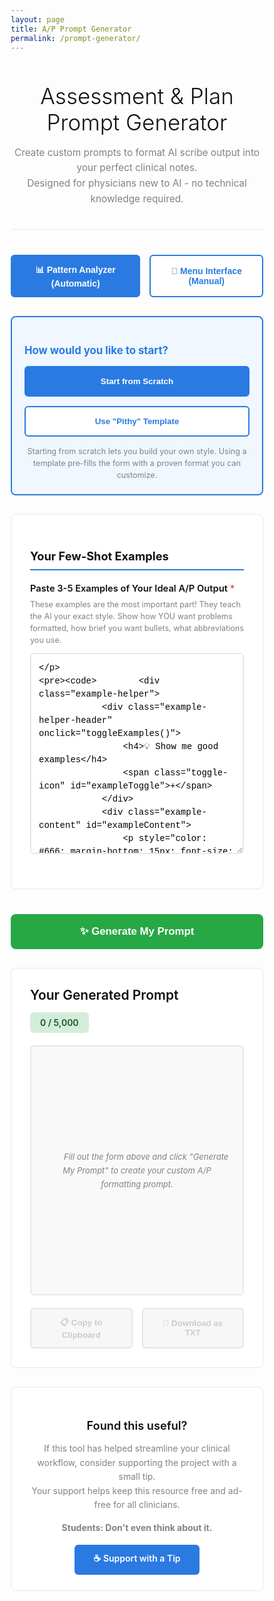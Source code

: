 ```yaml
---
layout: page
title: A/P Prompt Generator
permalink: /prompt-generator/
---
```


<style>
    * {
        margin: 0;
        padding: 0;
        box-sizing: border-box;
    }

    .header {
        text-align: center;
        margin-bottom: 40px;
        padding-bottom: 20px;
        border-bottom: 1px solid #e8e8e8;
    }

    .header h1 {
        font-size: 2.5em;
        font-weight: 300;
        color: #111;
        margin-bottom: 10px;
    }

    .header p {
        color: #828282;
        font-size: 1.1em;
        line-height: 1.6;
    }

    /* Mode selector */
    .mode-selector {
        display: flex;
        gap: 15px;
        margin-bottom: 30px;
        justify-content: center;
    }

    .mode-btn {
        padding: 12px 24px;
        border: 2px solid #2a7ae2;
        background: white;
        color: #2a7ae2;
        border-radius: 6px;
        font-weight: 600;
        cursor: pointer;
        transition: all 0.2s;
        font-size: 1em;
    }

    .mode-btn.active {
        background: #2a7ae2;
        color: white;
    }

    .mode-btn:hover {
        background: #2a7ae2;
        color: white;
    }

    /* Menu interface */
    .menu-interface {
        display: none;
    }

    .menu-interface.active {
        display: block;
    }

    .menu-section {
        background: white;
        border: 1px solid #e8e8e8;
        border-radius: 8px;
        padding: 30px;
        margin-bottom: 20px;
    }

    .menu-section h3 {
        color: #111;
        margin-bottom: 20px;
        font-size: 1.3em;
        padding-bottom: 10px;
        border-bottom: 2px solid #2a7ae2;
    }

    .menu-options {
        display: grid;
        grid-template-columns: repeat(auto-fit, minmax(140px, 1fr));
        gap: 12px;
        margin-bottom: 20px;
    }

    .menu-option {
        padding: 15px;
        border: 2px solid #e8e8e8;
        background: white;
        border-radius: 6px;
        cursor: pointer;
        transition: all 0.2s;
        text-align: center;
        font-weight: 500;
        font-size: 0.95em;
    }

    .menu-option:hover {
        border-color: #2a7ae2;
        background: #f0f7ff;
    }

    .menu-option.selected {
        border-color: #2a7ae2;
        background: #2a7ae2;
        color: white;
    }

    .example-showcase {
        background: #f9f9f9;
        border: 2px solid #e8e8e8;
        border-radius: 8px;
        padding: 20px;
        margin-top: 20px;
    }

    .example-showcase h4 {
        color: #2a7ae2;
        margin-bottom: 15px;
        font-size: 1.1em;
    }

    .example-showcase-content {
        background: white;
        border: 1px solid #e8e8e8;
        border-radius: 6px;
        padding: 15px;
        font-family: 'Monaco', 'Courier New', monospace;
        font-size: 0.85em;
        white-space: pre-wrap;
        line-height: 1.6;
        color: #333;
    }

    .menu-generate-btn {
        width: 100%;
        padding: 16px;
        background: #2a7ae2;
        color: white;
        border: none;
        border-radius: 6px;
        font-size: 1.1em;
        font-weight: 600;
        cursor: pointer;
        transition: all 0.2s;
        margin-top: 30px;
    }

    .menu-generate-btn:hover {
        background: #1a5bb8;
    }

    .menu-generate-btn:disabled {
        background: #ccc;
        cursor: not-allowed;
    }

    .analyzer-interface {
        display: block;
    }

    .analyzer-interface.hidden {
        display: none;
    }

    /* Template selector */
    .template-section {
        background: #f0f7ff;
        border: 2px solid #2a7ae2;
        border-radius: 8px;
        padding: 20px;
        margin-bottom: 30px;
    }

    .template-section h3 {
        color: #2a7ae2;
        margin-bottom: 15px;
        font-size: 1.2em;
    }

    .template-buttons {
        display: flex;
        gap: 15px;
        flex-wrap: wrap;
    }

    .template-btn {
        flex: 1;
        min-width: 200px;
        padding: 15px 20px;
        border: 2px solid #2a7ae2;
        background: white;
        color: #2a7ae2;
        border-radius: 6px;
        font-weight: 600;
        cursor: pointer;
        transition: all 0.2s;
        text-align: center;
    }

    .template-btn:hover {
        background: #2a7ae2;
        color: white;
    }

    .template-btn.active {
        background: #2a7ae2;
        color: white;
    }

    /* Form sections */
    .form-section {
        background: white;
        border: 1px solid #e8e8e8;
        border-radius: 8px;
        padding: 30px;
        margin-bottom: 20px;
    }

    .form-section h3 {
        color: #111;
        margin-bottom: 20px;
        font-size: 1.3em;
        padding-bottom: 10px;
        border-bottom: 2px solid #2a7ae2;
    }

    .field {
        margin-bottom: 25px;
    }

    .field label {
        display: block;
        font-weight: 600;
        margin-bottom: 8px;
        color: #111;
        font-size: 1.05em;
    }

    .required {
        color: #e74c3c;
    }

    .help-text {
        font-size: 0.9em;
        color: #828282;
        margin-top: 5px;
        line-height: 1.5;
    }

    input[type="text"],
    textarea,
    select {
        width: 100%;
        padding: 12px;
        border: 2px solid #e8e8e8;
        border-radius: 6px;
        font-family: inherit;
        font-size: 14px;
        transition: border-color 0.2s;
    }

    input[type="text"]:focus,
    textarea:focus,
    select:focus {
        outline: none;
        border-color: #2a7ae2;
    }

    textarea {
        font-family: 'Monaco', 'Courier New', monospace;
        line-height: 1.5;
        resize: vertical;
        min-height: 100px;
    }

    /* Example helper */
    .example-helper {
        background: #f9f9f9;
        border: 2px solid #e8e8e8;
        border-radius: 6px;
        padding: 15px;
        margin-top: 10px;
    }

    .example-helper-header {
        display: flex;
        justify-content: space-between;
        align-items: center;
        cursor: pointer;
        user-select: none;
    }

    .example-helper-header h4 {
        color: #2a7ae2;
        font-size: 1em;
    }

    .toggle-icon {
        color: #2a7ae2;
        font-size: 1.2em;
        font-weight: bold;
    }

    .example-content {
        display: none;
        margin-top: 15px;
        padding-top: 15px;
        border-top: 1px solid #e8e8e8;
    }

    .example-content.show {
        display: block;
    }

    .example-item {
        background: white;
        border: 1px solid #e8e8e8;
        border-radius: 4px;
        padding: 12px;
        margin-bottom: 10px;
        font-family: 'Monaco', 'Courier New', monospace;
        font-size: 0.9em;
        white-space: pre-wrap;
        line-height: 1.6;
    }

    /* Pattern detection feedback */
    .pattern-feedback {
        background: #d4edda;
        border: 2px solid #28a745;
        border-radius: 8px;
        padding: 20px;
        margin-top: 15px;
        display: none;
    }

    .pattern-feedback.show {
        display: block;
    }

    .pattern-feedback.warning {
        background: #fff3cd;
        border-color: #ffc107;
    }

    .pattern-feedback h4 {
        color: #155724;
        margin-bottom: 15px;
        display: flex;
        align-items: center;
        gap: 8px;
        font-size: 1.1em;
    }

    .pattern-feedback.warning h4 {
        color: #856404;
    }

    .pattern-grid {
        display: grid;
        grid-template-columns: repeat(auto-fit, minmax(250px, 1fr));
        gap: 15px;
        margin-bottom: 15px;
    }

    .pattern-item {
        background: white;
        border: 1px solid #c3e6cb;
        border-radius: 6px;
        padding: 12px;
    }

    .pattern-feedback.warning .pattern-item {
        border-color: #ffeaa7;
    }

    .pattern-item strong {
        display: block;
        color: #155724;
        margin-bottom: 5px;
        font-size: 0.9em;
    }

    .pattern-feedback.warning .pattern-item strong {
        color: #856404;
    }

    .pattern-value {
        color: #155724;
        font-size: 1.05em;
        font-weight: 600;
    }

    .pattern-feedback.warning .pattern-value {
        color: #856404;
    }

    .consistency-issues {
        background: white;
        border: 1px solid #ffeaa7;
        border-radius: 6px;
        padding: 15px;
        margin-top: 15px;
    }

    .consistency-issues h5 {
        color: #856404;
        margin-bottom: 10px;
        font-size: 1em;
    }

    .consistency-issues ul {
        margin-left: 20px;
        color: #856404;
    }

    .consistency-issues li {
        margin-bottom: 8px;
        line-height: 1.5;
    }

    .pattern-note {
        margin-top: 15px;
        padding: 12px;
        background: white;
        border-left: 4px solid #28a745;
        font-size: 0.95em;
        color: #155724;
        line-height: 1.6;
    }

    .pattern-feedback.warning .pattern-note {
        border-left-color: #ffc107;
        color: #856404;
    }

    /* Boilerplate section */
    .boilerplate-entry {
        background: #f9f9f9;
        border: 2px solid #e8e8e8;
        border-radius: 6px;
        padding: 20px;
        margin-bottom: 15px;
    }

    .boilerplate-header {
        display: flex;
        justify-content: space-between;
        align-items: center;
        margin-bottom: 15px;
    }

    .boilerplate-header h4 {
        font-size: 1em;
        color: #111;
        font-weight: 600;
    }

    .remove-btn {
        background: #e74c3c;
        color: white;
        border: none;
        border-radius: 4px;
        padding: 6px 12px;
        font-size: 0.85em;
        cursor: pointer;
        transition: background 0.2s;
    }

    .remove-btn:hover {
        background: #c0392b;
    }

    .add-boilerplate-btn {
        width: 100%;
        padding: 15px;
        background: white;
        color: #2a7ae2;
        border: 2px dashed #2a7ae2;
        border-radius: 6px;
        font-weight: 600;
        font-size: 1em;
        cursor: pointer;
        transition: all 0.2s;
    }

    .add-boilerplate-btn:hover {
        background: #f0f7ff;
        border-style: solid;
    }

    /* Custom rules */
    .custom-rules-toggle {
        background: #f9f9f9;
        border: 2px solid #e8e8e8;
        border-radius: 6px;
        padding: 15px;
        margin-top: 20px;
        cursor: pointer;
        text-align: center;
        font-weight: 600;
        color: #2a7ae2;
        transition: all 0.2s;
    }

    .custom-rules-toggle:hover {
        background: #f0f0f0;
    }

    .custom-rules-content {
        display: none;
        margin-top: 15px;
    }

    .custom-rules-content.show {
        display: block;
    }

    /* Generate button */
    .generate-btn {
        width: 100%;
        padding: 18px;
        background: #28a745;
        color: white;
        border: none;
        border-radius: 8px;
        font-size: 1.2em;
        font-weight: 600;
        cursor: pointer;
        transition: background 0.2s;
        margin-top: 20px;
    }

    .generate-btn:hover {
        background: #218838;
    }

    .generate-btn:disabled {
        background: #ccc;
        cursor: not-allowed;
    }

    /* Output section */
    .output-section {
        background: white;
        border: 1px solid #e8e8e8;
        border-radius: 8px;
        padding: 30px;
        margin-top: 30px;
    }

    .output-header {
        display: flex;
        justify-content: space-between;
        align-items: center;
        margin-bottom: 20px;
        flex-wrap: wrap;
        gap: 15px;
    }

    .output-title {
        font-size: 1.5em;
        font-weight: 600;
        color: #111;
    }

    .char-count {
        font-size: 1em;
        padding: 8px 16px;
        border-radius: 6px;
        font-weight: 600;
    }

    .char-count.good {
        background: #d4edda;
        color: #155724;
    }

    .char-count.warning {
        background: #fff3cd;
        color: #856404;
    }

    .char-count.danger {
        background: #f8d7da;
        color: #721c24;
    }

    .output-content {
        background: #f9f9f9;
        border: 2px solid #e8e8e8;
        border-radius: 6px;
        padding: 20px;
        min-height: 400px;
        font-family: 'Monaco', 'Courier New', monospace;
        font-size: 13px;
        line-height: 1.7;
        white-space: pre-wrap;
        word-wrap: break-word;
        max-height: 600px;
        overflow-y: auto;
    }

    .output-content.empty {
        display: flex;
        align-items: center;
        justify-content: center;
        color: #828282;
        font-family: inherit;
        font-style: italic;
        text-align: center;
    }

    .action-buttons {
        display: flex;
        gap: 15px;
        margin-top: 20px;
        flex-wrap: wrap;
    }

    .copy-btn,
    .download-btn {
        flex: 1;
        min-width: 150px;
        padding: 12px 20px;
        border: 2px solid #2a7ae2;
        background: white;
        color: #2a7ae2;
        border-radius: 6px;
        font-weight: 600;
        cursor: pointer;
        transition: all 0.2s;
    }

    .copy-btn:hover,
    .download-btn:hover {
        background: #2a7ae2;
        color: white;
    }

    .copy-btn.copied {
        background: #28a745;
        border-color: #28a745;
        color: white;
    }

    .copy-btn:disabled,
    .download-btn:disabled {
        opacity: 0.5;
        cursor: not-allowed;
        background: #f0f0f0;
        border-color: #ccc;
        color: #999;
    }

    /* Support section */
    .support-section {
        background: white;
        border: 1px solid #e8e8e8;
        border-radius: 8px;
        padding: 25px;
        margin-top: 30px;
        text-align: center;
    }

    .support-section h3 {
        font-size: 1.3em;
        font-weight: 600;
        color: #111;
        margin-bottom: 15px;
    }

    .support-section p {
        color: #828282;
        margin-bottom: 15px;
        line-height: 1.6;
    }

    .tip-jar-btn {
        display: inline-block;
        padding: 12px 30px;
        background: #2a7ae2;
        color: white;
        text-decoration: none;
        border-radius: 6px;
        font-weight: 600;
        transition: background 0.2s;
    }

    .tip-jar-btn:hover {
        background: #1e59a8;
    }

    /* Mobile responsiveness */
    @media (max-width: 768px) {
        .header h1 {
            font-size: 1.8em;
        }

        .template-buttons {
            flex-direction: column;
        }

        .template-btn {
            min-width: 100%;
        }

        .form-section,
        .output-section {
            padding: 20px;
        }

        .output-header {
            flex-direction: column;
            align-items: flex-start;
        }

        .action-buttons {
            flex-direction: column;
        }

        .copy-btn,
        .download-btn {
            width: 100%;
        }

        .pattern-grid {
            grid-template-columns: 1fr;
        }
    }
</style>

<div class="header">
    <h1>Assessment & Plan Prompt Generator</h1>
    <p>Create custom prompts to format AI scribe output into your perfect clinical notes.<br>
    Designed for physicians new to AI - no technical knowledge required.</p>
</div>

<!-- Mode Selector -->
<div class="mode-selector">
    <button class="mode-btn active" onclick="switchMode('analyzer')" id="analyzerModeBtn">📊 Pattern Analyzer (Automatic)</button>
    <button class="mode-btn" onclick="switchMode('menu')" id="menuModeBtn">🎯 Menu Interface (Manual)</button>
</div>

<!-- Menu Interface (Hidden by default) -->
<div class="menu-interface" id="menuInterface">
    <!-- Assessment Format -->
    <div class="menu-section">
        <h3>Assessment Format</h3>
        <div class="menu-options" id="assessmentOptions">
            <div class="menu-option" onclick="selectMenuOption('assessment', 'numbered', this)">1. Numbered</div>
            <div class="menu-option" onclick="selectMenuOption('assessment', 'hyphenated', this)">- Hyphenated</div>
            <div class="menu-option" onclick="selectMenuOption('assessment', 'prose', this)">Prose</div>
            <div class="menu-option" onclick="selectMenuOption('assessment', 'grouped', this)">Grouped</div>
        </div>
        <div class="example-showcase">
            <h4>Example:</h4>
            <div class="example-showcase-content" id="assessmentExample"></div>
        </div>
    </div>

    <!-- Plan Format -->
    <div class="menu-section">
        <h3>Plan Format</h3>
        <div class="menu-options" id="planOptions">
            <div class="menu-option" onclick="selectMenuOption('plan', 'numbered', this)">1. Numbered</div>
            <div class="menu-option" onclick="selectMenuOption('plan', 'hyphenated', this)">- Hyphenated</div>
            <div class="menu-option" onclick="selectMenuOption('plan', 'prose', this)">Prose</div>
            <div class="menu-option" onclick="selectMenuOption('plan', 'grouped', this)">Grouped</div>
        </div>
        <div class="example-showcase">
            <h4>Example:</h4>
            <div class="example-showcase-content" id="planExample"></div>
        </div>
    </div>

    <!-- Brevity Level -->
    <div class="menu-section">
        <h3>Brevity Level</h3>
        <div class="menu-options" id="brevityOptions">
            <div class="menu-option" onclick="selectMenuOption('brevity', 'brief', this)">Brief</div>
            <div class="menu-option" onclick="selectMenuOption('brevity', 'moderate', this)">Moderate</div>
            <div class="menu-option" onclick="selectMenuOption('brevity', 'verbose', this)">Verbose</div>
        </div>
        <div class="example-showcase">
            <h4>Example:</h4>
            <div class="example-showcase-content" id="brevityExample"></div>
        </div>
    </div>

    <!-- Voice/Tone -->
    <div class="menu-section">
        <h3>Voice & Tone</h3>
        <div class="menu-options" id="voiceOptions">
            <div class="menu-option" onclick="selectMenuOption('voice', 'first_person', this)">First Person</div>
            <div class="menu-option" onclick="selectMenuOption('voice', 'passive', this)">Passive</div>
            <div class="menu-option" onclick="selectMenuOption('voice', 'generic', this)">Generic</div>
        </div>
        <div class="example-showcase">
            <h4>Example:</h4>
            <div class="example-showcase-content" id="voiceExample"></div>
        </div>
    </div>

    <!-- Abbreviation Level -->
    <div class="menu-section">
        <h3>Abbreviation Density</h3>
        <div class="menu-options" id="abbreviationOptions">
            <div class="menu-option" onclick="selectMenuOption('abbreviation', 'minimal', this)">Minimal</div>
            <div class="menu-option" onclick="selectMenuOption('abbreviation', 'standard', this)">Standard</div>
            <div class="menu-option" onclick="selectMenuOption('abbreviation', 'high', this)">High Density</div>
        </div>
        <div class="example-showcase">
            <h4>Example:</h4>
            <div class="example-showcase-content" id="abbreviationExample"></div>
        </div>
    </div>

    <!-- Optional Examples for Menu Mode -->
    <div class="menu-section">
        <h3>Optional: Provide Few-Shot Examples (Advanced)</h3>
        <p style="color: #828282; margin-bottom: 15px; font-size: 0.95em;">Add examples to refine the generated prompt further, or leave blank to generate based on your selections above.</p>
        <textarea id="menuExamples" placeholder="Paste your few-shot examples here (optional)..." style="width: 100%; min-height: 100px; padding: 12px; border: 2px solid #e8e8e8; border-radius: 6px; font-family: 'Monaco', 'Courier New', monospace; font-size: 14px;"></textarea>
    </div>

    <button class="menu-generate-btn" onclick="generateFromMenu()">Generate Prompt</button>
</div>

<!-- Analyzer Interface (Original) -->
<div class="analyzer-interface" id="analyzerInterface">

<div class="template-section">
    <h3>How would you like to start?</h3>
    <div class="template-buttons">
        <button class="template-btn active" onclick="selectTemplate('scratch')">
            Start from Scratch
        </button>
        <button class="template-btn" onclick="selectTemplate('pithy')">
            Use "Pithy" Template
        </button>
    </div>
    <div class="help-text" style="margin-top: 15px; text-align: center;">
        Starting from scratch lets you build your own style. Using a template pre-fills the form with a proven format you can customize.
    </div>
</div>

<form id="promptForm">
    <div class="form-section">
        <h3>Your Few-Shot Examples</h3>
        <div class="field">
            <label>Paste 3-5 Examples of Your Ideal A/P Output <span class="required">*</span></label>
            <div class="help-text" style="margin-bottom: 10px;">
                These examples are the most important part! They teach the AI your exact style.
                Show how YOU want problems formatted, how brief you want bullets, what abbreviations you use.
            </div>
            <textarea id="examples" rows="14" placeholder="Paste your examples here. Separate each example clearly.

Example:
**Viral URI**
        - Supportive care, fluids
        - Tylenol PRN for fever
        - RTC if not improving in 3-5 days

**Acute Otitis Media**
        - Amoxicillin 400mg/5mL, 8mL PO BID x10d
        - F/U 2wk or PRN
        - Return precautions given" required></textarea>
            
            <div class="example-helper">
                <div class="example-helper-header" onclick="toggleExamples()">
                    <h4>💡 Show me good examples</h4>
                    <span class="toggle-icon" id="exampleToggle">+</span>
                </div>
                <div class="example-content" id="exampleContent">
                    <p style="color: #666; margin-bottom: 15px; font-size: 0.95em;">
                        Here are examples from a proven pediatric prompt. Copy the structure and adapt to your specialty:
                    </p>
                    <div class="example-item">**Asthma**
        - Flovent 44mcg 2 puff BID started
        - Continue albuterol PRN
        - Use spacer
        - RTC 3mo/PRN</div>
                    <div class="example-item">**Well Child Check**
        - Growing and developing well
        - Reviewed anticipatory guidance
        - RTC 1yr/PRN</div>
                    <div class="example-item">**Vomiting, mild dehydration**
        - NDNT on exam with MMM
        - Zofran PRN, pedialyte, Tylenol, Motrin
        - RTC PRN</div>
                    <p style="color: #666; margin-top: 15px; font-size: 0.9em; font-style: italic;">
                        Notice: Bold problem names, short bullets (under 10 words), clinical abbreviations, and clear follow-up plans.
                    </p>
                </div>
            </div>

            <div class="pattern-feedback" id="patternFeedback">
                <h4>✓ Pattern Detection Results</h4>
                <div class="pattern-grid" id="patternGrid"></div>
                <div id="consistencyIssues"></div>
                <div class="pattern-note" id="patternNote"></div>
            </div>

            <button type="button" class="add-boilerplate-btn" onclick="analyzeExamples()" style="margin-top: 15px; background: #2a7ae2; color: white; border: 2px solid #2a7ae2;">
                📊 Analyze Examples
            </button>
        </div>
    </div>

    <div class="form-section">
        <h3>Boilerplate Phrases (Optional)</h3>
        <p class="help-text" style="margin-bottom: 20px;">
            Add conditional text that appears after your bullets when certain visit types occur.
            For example: "If well child check → insert standard anticipatory guidance text"
        </p>
        
        <div id="boilerplateContainer"></div>
        
        <button type="button" class="add-boilerplate-btn" onclick="addBoilerplate()">
            + Add Boilerplate Phrase
        </button>
    </div>

    <div class="form-section">
        <h3>Formatting Rules</h3>
        <p class="help-text" style="margin-bottom: 15px;">
            The generator will automatically create rules based on your examples. Most users don't need to add anything here.
        </p>
        
        <div class="custom-rules-toggle" onclick="toggleCustomRules()">
            ⚙️ Add Custom Rules (Advanced)
        </div>
        
        <div class="custom-rules-content" id="customRulesContent">
            <textarea id="customRules" rows="6" placeholder="Add any specialty-specific requirements...

Example:
- Always include growth chart interpretation for peds
- Reference specific guidelines when applicable
- Include specific return precautions for each diagnosis"></textarea>
        </div>
    </div>

    <button type="submit" class="generate-btn">✨ Generate My Prompt</button>
</form>

</div> <!-- End analyzer-interface -->

<div class="output-section">
    <div class="output-header">
        <div class="output-title">Your Generated Prompt</div>
        <div id="charCount" class="char-count good">0 / 5,000</div>
    </div>
    <div id="output" class="output-content empty">
        Fill out the form above and click "Generate My Prompt" to create your custom A/P formatting prompt.
    </div>
    <div class="action-buttons">
        <button id="copyBtn" class="copy-btn" disabled>📋 Copy to Clipboard</button>
        <button id="downloadBtn" class="download-btn" disabled>💾 Download as TXT</button>
    </div>
</div>

<div class="support-section">
    <h3>Found this useful?</h3>
    <p>If this tool has helped streamline your clinical workflow, consider supporting the project with a small tip.<br>
    Your support helps keep this resource free and ad-free for all clinicians.</p>
    <p><strong>Students: Don't even think about it.</strong></p>
    <a href="https://donate.stripe.com/14A9ANf3K8VjeAW7pT8bS00" target="_blank" class="tip-jar-btn">☕ Support with a Tip</a>
</div>

<script>
// =============================================================================
// STATE MANAGEMENT
// =============================================================================
let boilerplateCount = 0;
let currentTemplate = 'scratch';
let detectedPatterns = null;

// Menu mode state
let currentMode = 'analyzer';
let menuSelections = {
    assessment: null,
    plan: null,
    brevity: null,
    voice: null,
    abbreviation: null
};

// Template data
const TEMPLATES = {
    pithy: {
        examples: `**Asthma**
        - Flovent 44mcg 2 puff BID started
        - Continue albuterol PRN
        - Use spacer
        - RTC 3mo/PRN

**Well Child Check**
        - Growing and developing well
        - Reviewed anticipatory guidance
        - RTC 1yr/PRN

**Vomiting, mild dehydration**
        - NDNT on exam with MMM
        - Zofran PRN, pedialyte, Tylenol, Motrin
        - RTC PRN

**ADHD**
        - Concerta 27mg not effective
        - Transition to Vyvanse 20mg PO daily
        - RTC 1mo

**Viral URI**
        - Supportive care, fluids
        - Declined COVID test
        - RTC PRN`,
        boilerplates: [
            {
                hook: 'well child check or health maintenance',
                text: 'All forms, labs, immunizations, and patient concerns reviewed and addressed appropriately. Screening questions, past medical history, past social history, medications, and growth chart reviewed. Age-appropriate anticipatory guidance reviewed and printed in AVS. Parent questions addressed.'
            },
            {
                hook: 'any illness',
                text: 'Recommended supportive care with OTC medications as needed. Return precautions given including increasing pain, worsening fever, dehydration, new symptoms, prolonged symptoms, worsening symptoms, and other concerns. Caregiver expressed understanding and agreement with treatment plan.'
            },
            {
                hook: 'any injury',
                text: 'Recommended supportive care with Tylenol, Motrin, rest, ice, compression, elevation, and gradual return to activity as appropriate. Return precautions given including increasing pain, swelling, or failure to improve.'
            }
        ]
    }
};

// =============================================================================
// MENU MODE FUNCTIONS
// =============================================================================

// Worked example case used consistently throughout menu examples
const EXAMPLE_CASE = {
    assessment_numbered: "1. Viral upper respiratory infection\n2. Fever, unspecified",
    assessment_hyphenated: "- Viral upper respiratory infection\n- Fever, unspecified",
    assessment_prose: "Viral upper respiratory infection presenting with fever.",
    assessment_grouped: "Respiratory: Viral upper respiratory infection\nGeneral: Fever, unspecified",
    
    plan_numbered_brief: "1. Supportive care\n2. Tylenol PRN\n3. RTC if worsens",
    plan_numbered_moderate: "1. Recommended supportive care with fluids and rest\n2. Acetaminophen or ibuprofen as needed for fever and comfort\n3. Return to clinic if symptoms worsen or do not improve in 3-5 days",
    plan_numbered_verbose: "1. Initiate comprehensive supportive care including adequate hydration, nutritional intake, and appropriate rest to facilitate recovery\n2. Administer acetaminophen (Tylenol) or ibuprofen (Motrin) as needed for fever management and discomfort relief, following age-appropriate dosing guidelines\n3. Schedule return visit to clinic if symptoms worsen, do not improve within 3-5 days, or if new concerning symptoms develop",
    
    plan_hyphenated_brief: "- Supportive care\n- Tylenol PRN\n- RTC if worsens",
    plan_hyphenated_moderate: "- Recommended supportive care with fluids and rest\n- Acetaminophen or ibuprofen as needed for fever and comfort\n- Return to clinic if symptoms worsen or do not improve in 3-5 days",
    plan_hyphenated_verbose: "- Initiate comprehensive supportive care including adequate hydration, nutritional intake, and appropriate rest to facilitate recovery\n- Administer acetaminophen (Tylenol) or ibuprofen (Motrin) as needed for fever management and discomfort relief\n- Schedule return visit to clinic if symptoms worsen, do not improve within 3-5 days, or if new concerning symptoms develop",
    
    plan_prose_brief: "Supportive care recommended. Tylenol PRN for fever. Return if symptoms worsen.",
    plan_prose_moderate: "Supportive care with fluids and rest recommended. Acetaminophen or ibuprofen as needed for fever and comfort. Return to clinic if symptoms worsen or do not improve in 3-5 days.",
    plan_prose_verbose: "Comprehensive supportive care including adequate hydration, nutritional intake, and appropriate rest is recommended to facilitate recovery. Acetaminophen (Tylenol) or ibuprofen (Motrin) should be administered as needed for fever management and discomfort relief. Patient should return to clinic if symptoms worsen, do not improve within 3-5 days, or if new concerning symptoms develop.",
    
    plan_grouped_brief: "Treatment:\n- Supportive care\n- Tylenol PRN\n\nFollow-up:\n- RTC if worsens",
    plan_grouped_moderate: "Treatment:\n- Recommended supportive care with fluids and rest\n- Acetaminophen or ibuprofen as needed for fever and comfort\n\nFollow-up:\n- Return to clinic if symptoms worsen or do not improve in 3-5 days",
    plan_grouped_verbose: "Comprehensive Care:\n- Initiate comprehensive supportive care including adequate hydration, nutritional intake, and appropriate rest to facilitate recovery\n- Administer acetaminophen (Tylenol) or ibuprofen (Motrin) as needed for fever management and discomfort relief\n\nFollow-up:\n- Schedule return visit to clinic if symptoms worsen, do not improve within 3-5 days, or if new concerning symptoms develop",
};

const VOICE_EXAMPLES = {
    first_person: "I discussed with the parent the viral etiology of this infection. I recommended supportive care and advised returning if not improving.",
    passive: "The patient was counseled on the viral etiology of this infection. Supportive care was recommended and return precautions were discussed.",
    generic: "Discussed viral etiology. Recommended supportive care. Return precautions given if not improving in 3-5 days."
};

const ABBREVIATION_EXAMPLES = {
    minimal: "Patient was evaluated for upper respiratory infection and fever. Examination findings include pharyngeal erythema and rhinorrhea.",
    standard: "Pt evaluated for URI and fever. Exam findings include pharyngeal erythema and rhinorrhea. Recommended supportive care and Tylenol as needed.",
    high: "Pt evaluated for URI/fever. Exam: pharyngeal erythema, rhinorrhea. REC'd supportive care + Tylenol PRN. F/U PRN or if worsens in 3-5d. RTC with concerns."
};

// Map menu selections to pattern object
function menuSelectionsToPatterns(selections, optionalExamples = '') {
    // Map menu selection to internal format names
    const mapAssessmentFormat = (format) => {
        if (format === 'prose') return 'narrative';
        if (format === 'grouped') return 'categorized';
        return format; // 'numbered', 'hyphenated' stay the same
    };
    
    const mapPlanFormat = (format) => {
        if (format === 'prose') return 'narrative';
        if (format === 'grouped') return 'categorized';
        return format; // 'numbered', 'hyphenated' stay the same
    };
    
    const bulletStyleMap = (format) => {
        if (format === 'numbered') return 'number';
        if (format === 'hyphenated') return 'hyphen';
        return 'hyphen'; // default
    };
    
    const assessmentFormat = selections.assessment || 'hyphenated';
    const planFormat = selections.plan || 'hyphenated';
    
    const patterns = {
        assessment: {
            primary: mapAssessmentFormat(assessmentFormat),
            confidence: 1.0
        },
        plan: {
            primary: mapPlanFormat(planFormat),
            confidence: 1.0
        },
        brevity: {
            level: selections.brevity === 'brief' ? 'terse' : selections.brevity === 'verbose' ? 'verbose' : 'moderate',
            average: selections.brevity === 'brief' ? 15 : selections.brevity === 'verbose' ? 50 : 30
        },
        voice: {
            voice: mapVoiceSelection(selections.voice || 'generic'),
            confidence: 1.0
        },
        abbreviations: {
            level: selections.abbreviation || 'standard',
            count: selections.abbreviation === 'minimal' ? 3 : selections.abbreviation === 'high' ? 12 : 7,
            density: selections.abbreviation === 'minimal' ? 'low' : selections.abbreviation === 'high' ? 'high' : 'medium'
        },
        justification: {
            level: 'unknown'
        },
        contingency: {
            present: false,
            level: 'unknown'
        },
        structure: {
            problemFormat: 'bold',
            bulletStyle: {
                style: bulletStyleMap(planFormat),
                indent: 8
            },
            spacing: {
                spacingBeforeBullets: 8,
                spacingBetweenItems: 0
            }
        },
        consistency: {
            isConsistent: true,
            issues: []
        }
    };
    
    return patterns;
}

// Map voice selection to pattern format
function mapVoiceSelection(voiceInput) {
    if (voiceInput === 'first_person') return 'first_person';
    if (voiceInput === 'passive') return 'passive_voice';
    return 'generic';
}

// Update example displays when user makes selections
function updateExamples() {
    const assessment = menuSelections.assessment || 'hyphenated';
    const plan = menuSelections.plan || 'hyphenated';
    const brevity = menuSelections.brevity || 'moderate';
    const voice = menuSelections.voice || 'generic';
    const abbreviation = menuSelections.abbreviation || 'standard';
    
    // Update assessment example
    let assessmentExample = EXAMPLE_CASE[`assessment_${assessment}`];
    if (voice === 'first_person') {
        assessmentExample = `I evaluated the patient for:\n${assessmentExample}`;
    } else if (voice === 'passive') {
        assessmentExample = `The patient was evaluated for:\n${assessmentExample}`;
    }
    document.getElementById('assessmentExample').textContent = assessmentExample;
    
    // Update plan example
    const planKey = `plan_${plan}_${brevity}`;
    const planExample = EXAMPLE_CASE[planKey];
    document.getElementById('planExample').textContent = planExample;
    
    // Update brevity example (show the range)
    const briefText = 'Supportive care. Tylenol PRN. RTC in 3-5d.';
    const moderateText = 'Recommend supportive care with fluids and rest. Acetaminophen or ibuprofen as needed for fever. Return if worsens in 3-5 days.';
    const verboseText = 'Initiate comprehensive supportive care including adequate hydration, rest, and nutrition. Acetaminophen or ibuprofen for fever management. Return if symptoms worsen, fail to improve in 3-5 days, or new symptoms develop.';
    const brevityExample = brevity === 'brief' ? briefText : brevity === 'verbose' ? verboseText : moderateText;
    document.getElementById('brevityExample').textContent = brevityExample;
    
    // Update voice example
    document.getElementById('voiceExample').textContent = VOICE_EXAMPLES[voice];
    
    // Update abbreviation example
    document.getElementById('abbreviationExample').textContent = ABBREVIATION_EXAMPLES[abbreviation];
}

// Mode switching
function switchMode(mode) {
    currentMode = mode;
    const analyzer = document.getElementById('analyzerInterface');
    const menu = document.getElementById('menuInterface');
    const analyzerBtn = document.getElementById('analyzerModeBtn');
    const menuBtn = document.getElementById('menuModeBtn');
    
    if (mode === 'analyzer') {
        analyzer.classList.remove('hidden');
        menu.classList.remove('active');
        analyzerBtn.classList.add('active');
        menuBtn.classList.remove('active');
    } else {
        analyzer.classList.add('hidden');
        menu.classList.add('active');
        analyzerBtn.classList.remove('active');
        menuBtn.classList.add('active');
        updateExamples(); // Show initial examples
    }
}

// Select menu option
function selectMenuOption(category, value, element) {
    menuSelections[category] = value;
    
    // Update UI
    const siblings = element.parentElement.querySelectorAll('.menu-option');
    siblings.forEach(el => el.classList.remove('selected'));
    element.classList.add('selected');
    
    // Update examples
    updateExamples();
}

// Generate prompt from menu selections
function generateFromMenu() {
    const patterns = menuSelectionsToPatterns(menuSelections);
    const examples = document.getElementById('menuExamples').value;
    
    const data = {
        examples: examples,
        boilerplates: [], // Menu mode doesn't use boilerplates for now
        customRules: '',
        patterns: patterns
    };
    
    try {
        const prompt = PromptGenerator.generate(data);
        
        const output = document.getElementById('output');
        output.textContent = prompt;
        output.classList.remove('empty');
        
        updateCharCount(prompt.length);
        
        document.getElementById('copyBtn').disabled = false;
        document.getElementById('downloadBtn').disabled = false;
        
        // Scroll to output
        output.scrollIntoView({ behavior: 'smooth', block: 'start' });
    } catch (e) {
        console.error("Prompt generation failed:", e);
        alert('An error occurred during prompt generation. Please check the console (F12) for details.');
    }
}

// =============================================================================
// ENHANCED PATTERN ANALYZER V3 (FIXED)
// =============================================================================
const PatternAnalyzer = {
    // List of subcategories to filter out from problem parsing
    subcategoryPattern: /^(Diagnostics|Therapeutics|Medications|Follow-up|Tests|Assessment|Plan|Prescriptions|Referrals|Consults|Next Steps|Patient Education|Discharge|Situational awareness):?$/i,

    analyze(text) {
        // 1. Parse text into problems
        const problems = this.parseProblems(text);
        
        if (problems.length === 0) {
            return { error: 'Could not detect any problems. Please format problem names using **Bold**, ALL CAPS, or Capitalized: format.' };
        }
        
        const emptyProblems = problems.filter(p => !p.content.trim());
        if (emptyProblems.length === problems.length) {
            return { error: 'Examples need content after problem names. Please add assessment and/or plan details.' };
        }
        
        // 2. Detect Assessment format first (as Plan detection depends on it)
        const assessmentPatterns = this.detectAssessmentFormat(problems);
        
        // 3. Detect Plan format (now "assessment-aware")
        const planPatterns = this.detectPlanFormat(problems, assessmentPatterns);
        
        // 4. Detect Problem Format from parsed problems
        const primaryProblemFormat = this.mostCommon(problems.map(p => p.format)) || 'plain';

        // 5. Detect all other pattern categories
        const patterns = {
            assessment: assessmentPatterns,
            plan: planPatterns,
            brevity: this.measureBrevity(problems),
            justification: this.detectJustification(problems),
            contingency: this.detectContingency(text),
            structure: {
                problemFormat: primaryProblemFormat,
                bulletStyle: this.detectBulletStyle(text),
                spacing: this.detectSpacing(text)
            },
            voice: this.detectVoice(text),
            abbreviations: this.measureAbbreviationDensity(text)
        };
        
        // 6. Check consistency
        const consistency = this.checkConsistency(patterns, problems);
        patterns.consistency = consistency;
        
        return patterns;
    },

    // Enhanced problem parser - supports multiple formats and filters subcategories
    parseProblems(text) {
        const problems = [];
        
        // Pattern 1: **Bold**
        let sections = text.split(/\*\*([^*]+)\*\*/);
        if (sections.length > 2) {
            for (let i = 1; i < sections.length; i += 2) {
                const problemName = sections[i].trim();
                
                // Skip if it's a subcategory header (FIX: BUG #2 - check before adding)
                if (this.subcategoryPattern.test(problemName)) {
                    continue;
                }
                
                const content = sections[i + 1] || '';
                
                // Skip if content is empty or only whitespace (FIX: BUG #2 - prevents validation failure)
                if (!content.trim()) {
                    continue;
                }
                
                problems.push({
                    name: problemName,
                    content: content,
                    lines: content.split('\n').filter(l => l.trim()),
                    format: 'bold'
                });
            }
            if (problems.length > 0) return problems;
        }
        
        // Pattern 2: ALL CAPS (at least 3 chars, mostly uppercase)
        const lines = text.split('\n');
        let currentProblem = null;
        
        for (let i = 0; i < lines.length; i++) {
            const line = lines[i];
            const trimmed = line.trim();
            
            // Check for ALL CAPS problem marker (at least 3 chars, 80% uppercase)
            if (trimmed.length >= 3) {
                const upperCount = (trimmed.match(/[A-Z]/g) || []).length;
                const letterCount = (trimmed.match(/[A-Za-z]/g) || []).length;
                const isAllCaps = letterCount > 0 && (upperCount / letterCount) >= 0.8;
                
                if (isAllCaps && /^[A-Z]/.test(trimmed)) {
                    const problemName = trimmed.replace(/:$/, '');
                    
                    // Skip if it's a subcategory header
                    if (this.subcategoryPattern.test(problemName)) {
                        continue;
                    }
                    
                    if (currentProblem) {
                        problems.push(currentProblem);
                    }
                    currentProblem = {
                        name: problemName,
                        content: '',
                        lines: [],
                        format: 'caps'
                    };
                } else if (currentProblem && trimmed) {
                    currentProblem.content += line + '\n';
                    currentProblem.lines.push(trimmed);
                }
            } else if (currentProblem && trimmed) {
                currentProblem.content += line + '\n';
                currentProblem.lines.push(trimmed);
            }
        }
        if (currentProblem) problems.push(currentProblem);
        if (problems.length > 0) return problems;
        
        // Pattern 3: Capitalized Word(s): (with colon)
        currentProblem = null;
        for (let i = 0; i < lines.length; i++) {
            const line = lines[i];
            const trimmed = line.trim();
            
            // Check for Capitalized Word: pattern (must have colon at end)
            if (/^[A-Z][a-zA-Z\s,'-]+:$/.test(trimmed) && trimmed.length >= 4) {
                const problemName = trimmed.replace(/:$/, '');
                
                // Skip if it's a subcategory header
                if (this.subcategoryPattern.test(problemName)) {
                    continue;
                }
                
                if (currentProblem) {
                    problems.push(currentProblem);
                }
                currentProblem = {
                    name: problemName,
                    content: '',
                    lines: [],
                    format: 'capitalized-colon'
                };
            } else if (currentProblem && trimmed) {
                currentProblem.content += line + '\n';
                currentProblem.lines.push(trimmed);
            }
        }
        if (currentProblem) problems.push(currentProblem);
        if (problems.length > 0) return problems;
        
        // Pattern 4: Capitalized line followed by indented bullets
        currentProblem = null;
        for (let i = 0; i < lines.length; i++) {
            const line = lines[i];
            const trimmed = line.trim();
            const nextLine = i + 1 < lines.length ? lines[i + 1] : '';
            
            // Check for capitalized word followed by indented content
            if (/^[A-Z][a-zA-Z\s]+$/.test(trimmed) && /^\s+[-*]/.test(nextLine)) {
                
                // Skip if it's a subcategory header
                if (this.subcategoryPattern.test(trimmed)) {
                    continue;
                }
                
                if (currentProblem) {
                    problems.push(currentProblem);
                }
                currentProblem = {
                    name: trimmed,
                    content: '',
                    lines: [],
                    format: 'capitalized'
                };
            } else if (currentProblem && trimmed) {
                currentProblem.content += line + '\n';
                currentProblem.lines.push(trimmed);
            }
        }
        if (currentProblem) problems.push(currentProblem);
        
        return problems;
    },

    // CATEGORY 1: ASSESSMENT FORMAT DETECTION (FIXED)
    // Priority: Narrative -> One-Liner -> Minimal
    detectAssessmentFormat(problems) {
        const formats = problems.map(problem => {
            
            // 1. Check for narrative (2+ consecutive non-bullet lines OR 1 line with 2+ sentences)
            if (this.isNarrativeParagraph(problem)) {
                return 'narrative';
            }
            
            // 2. Check for one-liner (exactly 1 non-bullet line + bullets)
            if (this.hasOneLinerStructure(problem)) {
                return 'oneliner-phrase';
            }

            // 3. Check for minimal (0 non-bullet lines)
            if (this.hasZeroNonBulletLines(problem)) {
                return 'minimal';
            }
            
            // 4. Fallback (e.g., problem with no bullets)
            return 'minimal';
        });
        
        return {
            primary: this.mostCommon(formats),
            consistency: [...new Set(formats)].length === 1,
            variations: [...new Set(formats)],
            distribution: this.countOccurrences(formats)
        };
    },

    // Helper: Detects 2+ non-bullet lines OR 1 wrapped line with 2+ sentences
    isNarrativeParagraph(problem) {
        const lines = problem.lines;
        let nonBulletCount = 0;
        let nonBulletContent = '';
        
        for (const line of lines) {
            if (/^\s*[-*]\s+/.test(line)) break; // Stop at first bullet
            if (line.trim()) {
                nonBulletCount++;
                nonBulletContent += line.trim() + ' ';
            }
        }
        
        // Narrative: 2+ non-bullet lines before any bullets
        if (nonBulletCount >= 2) return true;
        
        // Narrative: 1 non-bullet line that contains 2+ sentences (handles wrapped paste)
        if (nonBulletCount === 1) {
            const sentences = nonBulletContent.split(/[.!?]\s/).filter(Boolean);
            if (sentences.length >= 2) return true;
        }
        
        return false;
    },

    // Helper: Detects exactly 1 non-bullet line
    hasOneLinerStructure(problem) {
        const lines = problem.lines;
        const bulletLines = lines.filter(l => /^\s*[-*]\s+/.test(l));
        const nonBulletLines = lines.filter(l => 
            !/^\s*[-*]\s+/.test(l) && l.trim()
        );
        
        // One-liner: exactly 1 non-bullet assessment + at least 1 bullet plan
        return nonBulletLines.length === 1 && bulletLines.length >= 1;
    },
    
    // Helper: Detects 0 non-bullet lines
    hasZeroNonBulletLines(problem) {
        const lines = problem.lines;
        const nonBulletLines = lines.filter(l => 
            !/^\s*[-*]\s+/.test(l) && l.trim()
        );
        
        // Minimal: 0 non-bullet assessment lines (all content is bullets)
        return nonBulletLines.length === 0;
    },

    // CATEGORY 2: PLAN FORMAT DETECTION (FIXED)
    // Now "assessment-aware"
    detectPlanFormat(problems, assessmentPatterns) {
        const formats = problems.map((problem, index) => {
            // Get the assessment type for *this specific problem*
            const assessmentType = assessmentPatterns.variations[index] || assessmentPatterns.primary;
            
            // Get *only* the plan content
            const planContent = this.getPlanContent(problem, assessmentType);
            
            // Run checks *only* on the plan content (ordered from most specific to least specific)
            if (this.hasCategorySubheadings(planContent)) {
                return 'categorized';  // Most specific: has section headers
            }
            if (this.isHybridPlan(planContent)) {
                return 'hybrid';  // Moderately specific: mix of sentences + bullets (FIX: BUG #4 - check before narrative)
            }
            if (this.isPlanNarrative(planContent)) {
                return 'narrative';  // Broader: just needs future tense sentences
            }
            
            // Default to simple bullets (least specific fallback)
            return 'simple_bullets';
        });
        
        return {
            primary: this.mostCommon(formats),
            consistency: [...new Set(formats)].length === 1,
            variations: [...new Set(formats)],
            distribution: this.countOccurrences(formats)
        };
    },

    // Helper: Isolates plan content based on assessment type
    getPlanContent(problem, assessmentType) {
        const lines = problem.content.split('\n');
        let planLines = [];

        if (assessmentType === 'minimal') {
            // The whole content is the plan
            planLines = lines;
        } else if (assessmentType === 'oneliner-phrase') {
            // Plan starts *after* the first non-bullet line
            let foundNonBullet = false;
            for (const line of lines) {
                if (!/^\s*[-*]\s+/.test(line) && line.trim() && !foundNonBullet) {
                    foundNonBullet = true;
                    continue; // Skip this assessment line
                }
                if (foundNonBullet) {
                    planLines.push(line);
                }
            }
        } else if (assessmentType === 'narrative') {
            // Plan starts at the *first bullet* OR all content after assessment sentences (FIX: BUG #1)
            let foundFirstBullet = false;
            let assessmentLineCount = 0;
            
            for (const line of lines) {
                if (/^\s*[-*]\s+/.test(line)) {
                    foundFirstBullet = true;
                }
                if (foundFirstBullet) {
                    planLines.push(line);
                } else if (line.trim() && !/^\s*[-*]\s+/.test(line)) {
                    // Count non-bullet lines (assessment lines)
                    assessmentLineCount++;
                    // After 2+ assessment lines, assume plan starts (skip these lines)
                    if (assessmentLineCount > 2) {
                        planLines.push(line);
                    }
                } else if (line.trim() === '' && assessmentLineCount > 0) {
                    // Once we've seen assessment lines, include everything after
                    planLines.push(line);
                }
            }
            
            // Fallback: if no bullets found and we have content, take everything after first 2 lines
            if (planLines.length === 0 && lines.length > 2) {
                planLines = lines.slice(2);
            }
        }
        
        return planLines.join('\n');
    },

    // Helper: Checks for subheadings (operates on planContent)
    hasCategorySubheadings(text) {
        // Check for bold subheadings with common medical categories
        const boldSubheadingPatterns = [
            /\*\*Diagnostics:\*\*/i,
            /\*\*Therapeutics:\*\*/i,
            /\*\*Medications:\*\*/i,
            /\*\*Follow-up:\*\*/i,
            /\*\*Referrals:\*\*/i,
            /\*\*Consults:\*\*/i,
            /\*\*Patient Education:\*\*/i,
            /\*\*Tests:\*\*/i,
            /\*\*Assessment:\*\*/i,
            /\*\*Plan:\*\*/i,
            /\*\*Next Steps:\*\*/i,
            /\*\*Prescriptions:\*\*/i,
            /\*\*Discharge:\*\*/i,
            /\*\*Situational awareness:\*\*/i
        ];
        
        // Check for bullet-formatted subheadings (e.g., "- Diagnostics:")
        const bulletSubheadingPattern = /^\s*[-*]\s+(Diagnostics|Therapeutics|Medications|Follow-up|Tests|Prescriptions|Referrals|Consults|Next Steps|Patient Education|Discharge|Assessment|Plan|Situational awareness):/im;
        
        // Check for plain capitalized words with colon (on their own line)
        const plainSubheadingPattern = /^(Diagnostics|Therapeutics|Medications|Follow-up|Tests|Prescriptions|Referrals|Consults|Next Steps|Patient Education|Discharge|Assessment|Plan|Situational awareness):/im;
        
        const hasBoldSubheading = boldSubheadingPatterns.some(pattern => pattern.test(text));
        const hasBulletSubheading = bulletSubheadingPattern.test(text);
        const hasPlainSubheading = plainSubheadingPattern.test(text);
        
        return hasBoldSubheading || hasBulletSubheading || hasPlainSubheading;
    },

    // Helper: Checks for narrative plan (operates on planContent)
    isPlanNarrative(text) {
        // Must have NO bullets (strict requirement)
        const bulletCount = (text.match(/^\s*[-*]\s+/gm) || []).length;
        if (bulletCount > 0) return false;
        
        // Must have multiple substantial sentences
        const sentences = (text.match(/[.!?]+/g) || []).length;
        if (sentences < 2) return false;
        
        // Must have future tense indicators
        const futureTenseVerbs = ['will', 'plan to', 'going to', 'intend to'];
        const hasFutureTense = futureTenseVerbs.some(verb => 
            text.toLowerCase().includes(verb)
        );
        if (!hasFutureTense) return false;
        
        // Must be substantial text
        const wordCount = text.split(/\s+/).length;
        const isSubstantial = wordCount >= 15;
        
        return isSubstantial;
    },

    // Helper: Checks for hybrid plan (operates on planContent)
    isHybridPlan(text) {
        const lines = text.split('\n').filter(l => l.trim());
        let substantialSentenceCount = 0;
        let bulletCount = 0;
        
        for (const line of lines) {
            const isBullet = /^\s*[-*]\s+/.test(line);
            
            if (isBullet) {
                bulletCount++;
            } else {
                // Check if it's a substantial sentence
                const hasPeriod = /[.!?]$/.test(line.trim());
                const wordCount = line.split(/\s+/).length;
                
                if (hasPeriod && wordCount >= 5) {
                    substantialSentenceCount++;
                }
            }
        }
        
        // Hybrid requires at least 1 substantial sentence AND at least 2 bullets
        return substantialSentenceCount >= 1 && bulletCount >= 2;
    },

    // CATEGORY 3: DETAIL MODIFIERS
    measureBrevity(problems) {
        const allItems = [];
        
        problems.forEach(problem => {
            const bullets = problem.content
                .split('\n')
                .filter(l => /^\s*[-*]\s+/.test(l))
                .map(l => l.replace(/^\s*[-*]\s+/, '').trim());
            
            allItems.push(...bullets);
        });
        
        if (allItems.length === 0) return null;
        
        const wordCounts = allItems.map(item => item.split(/\s+/).length);
        const avg = wordCounts.reduce((a, b) => a + b, 0) / wordCounts.length;
        const max = Math.max(...wordCounts);
        const min = Math.min(...wordCounts);
        
        let level;
        if (avg < 6) level = 'terse';
        else if (avg < 12) level = 'moderate';
        else level = 'verbose';
        
        return {
            average: Math.round(avg * 10) / 10,
            max: max,
            min: min,
            level: level
        };
    },

    detectJustification(problems) {
        let noneCount = 0;
        let briefCount = 0;
        let detailedCount = 0;
        
        problems.forEach(problem => {
            const bullets = problem.content.split('\n')
                .filter(l => /^\s*[-*]\s+/.test(l));
            
            bullets.forEach(bullet => {
                const rationaleWords = [' for ', ' to ', ' per ', ' given ', ' because '];
                const hasRationale = rationaleWords.some(word => 
                    bullet.toLowerCase().includes(word)
                );
                
                if (!hasRationale) {
                    noneCount++;
                } else {
                    const detailedWords = ['guideline', 'target', 'goal', 'standard', 'achieve'];
                    const isDetailed = detailedWords.some(word => 
                        bullet.toLowerCase().includes(word)
                    );
                    
                    if (isDetailed) detailedCount++;
                    else briefCount++;
                }
            });
        });
        
        const total = noneCount + briefCount + detailedCount;
        if (total === 0) return { level: 'unknown' };
        
        const percentNone = noneCount / total;
        const percentDetailed = detailedCount / total;
        
        let level;
        if (percentNone > 0.7) level = 'none';
        else if (percentDetailed > 0.4) level = 'detailed';
        else level = 'brief';
        
        return { level: level };
    },

    detectContingency(text) {
        const contingencyPatterns = [
            /if\s+(?:no|inadequate|poor)\s+response/i,
            /if\s+(?:worsening|worsens)/i,
            /return\s+if/i,
            /rtc\s+if/i,
            /escalate\s+to/i,
            /→/g,
            /consider\s+adding/i,
            /if\s+persistent/i
        ];
        
        const matches = contingencyPatterns
            .filter(pattern => pattern.test(text))
            .length;
        
        let level;
        if (matches === 0) level = 'none';
        else if (matches <= 2) level = 'simple';
        else level = 'detailed';
        
        return { level: level, present: matches > 0 };
    },

    // CATEGORY 4: STRUCTURAL ELEMENTS (FIXED)
    // problemFormat is now derived in analyze()
    
    detectBulletStyle(text) {
        const lines = text.split('\n');
        
        const hyphenCount = lines.filter(l => /^\s+-\s+/.test(l)).length;
        const asteriskCount = lines.filter(l => /^\s*\*\s+/.test(l) && !/\*\*/.test(l)).length;
        const numberCount = lines.filter(l => /^\s*\d+\.\s+/.test(l)).length;
        
        let style, count;
        if (hyphenCount > asteriskCount && hyphenCount > numberCount) {
            style = 'hyphen';
            count = hyphenCount;
        } else if (asteriskCount > numberCount) {
            style = 'asterisk';
            count = asteriskCount;
        } else if (numberCount > 0) {
            style = 'number';
            count = numberCount;
        } else {
            return { style: 'none', indent: 0 };
        }
        
        // Measure indentation
        const bulletLines = lines.filter(l => {
            if (style === 'hyphen') return /^\s+-\s+/.test(l);
            if (style === 'asterisk') return /^\s*\*\s+/.test(l) && !/\*\*/.test(l);
            if (style === 'number') return /^\s*\d+\.\s+/.test(l);
            return false;
        });
        
        const indent = bulletLines.length > 0 ? bulletLines[0].search(/\S/) : 0;
        
        return { style: style, indent: indent, count: count };
    },

    detectSpacing(text) {
        const hasBlankLines = /\n\s*\n/.test(text);
        return { blankLinesBetweenProblems: hasBlankLines };
    },

    // CATEGORY 5: VOICE & TONE
    detectVoice(text) {
        const firstPerson = (text.match(/\b(I will|I recommend|I plan|I started|I discussed)\b/gi) || []).length;
        const thirdPerson = (text.match(/\b(will|plan to|started|continue|recommend)\b/gi) || []).length - firstPerson;
        const passive = (text.match(/\b(was|were|will be|to be started|to be continued)\b/gi) || []).length;
        const patientCentric = (text.match(/\bpatient (will|prefers|wants|agrees|to)\b/gi) || []).length;
        
        const total = firstPerson + thirdPerson + passive + patientCentric;
        
        if (total === 0) return { voice: 'unknown' };
        
        const scores = {
            first_person: firstPerson,
            third_person: thirdPerson,
            passive: passive,
            patient_centric: patientCentric
        };
        
        const dominant = Object.keys(scores).reduce((a, b) => 
            scores[a] > scores[b] ? a : b
        );
        
        return { voice: dominant };
    },

    measureAbbreviationDensity(text) {
        const commonAbbreviations = [
            'RTC', 'PRN', 'BID', 'TID', 'QID', 'PO', 'IV', 'IM',
            'F/U', 'MMM', 'NDNT', 'OTC', 'AVS', 'PCMH', 'HTN',
            'DM', 'CHF', 'COPD', 'URI', 'UTI', 'SOB', 'CP', 'N/V'
        ];
        
        const found = commonAbbreviations.filter(abbr => 
            text.includes(abbr)
        );
        
        const words = text.split(/\s+/).length;
        const density = found.length / words * 100;
        
        let level;
        if (density > 5) level = 'high';
        else if (density > 2) level = 'moderate';
        else level = 'low';
        
        return {
            level: level,
            found: found,
            count: found.length
        };
    },

    // CONSISTENCY CHECKING WITH PATTERN INFERENCE
    checkConsistency(patterns, problems) {
        const issues = [];
        
        // Check assessment format consistency
        if (patterns.assessment.variations.length > 1) {
            const inference = this.inferAssessmentPattern(patterns.assessment, problems);
            issues.push({
                category: 'Assessment Format',
                message: `Mixed formats: ${patterns.assessment.variations.map(v => this.formatPatternName(v)).join(', ')}`,
                suggestion: inference.suggestion,
                rule: inference.rule
            });
        }
        
        // Check plan format consistency
        if (patterns.plan.variations.length > 1) {
            const inference = this.inferPlanPattern(patterns.plan, problems);
            issues.push({
                category: 'Plan Format',
                message: `Mixed formats: ${patterns.plan.variations.map(v => this.formatPatternName(v)).join(', ')}`,
                suggestion: inference.suggestion,
                rule: inference.rule
            });
        }
        
        // Check brevity variance
        if (patterns.brevity && patterns.brevity.max - patterns.brevity.min > 10) {
            issues.push({
                category: 'Brevity',
                message: `Wide range: ${patterns.brevity.min}-${patterns.brevity.max} words per bullet`,
                suggestion: 'AI will match source content complexity',
                rule: null
            });
        }
        
        return {
            isConsistent: issues.length === 0,
            issues: issues
        };
    },

    inferAssessmentPattern(assessmentData, problems) {
        const variations = assessmentData.variations;
        
        if (variations.includes('minimal') && variations.includes('oneliner-phrase')) {
            return {
                suggestion: 'Appears to use minimal assessment for simple problems, one-liner for problems needing context',
                rule: 'For straightforward problems, state the diagnosis only. For problems requiring clinical context, include a one-line summary.'
            };
        }
        
        // Generic mixed pattern
        return {
            suggestion: 'Multiple assessment styles detected - consider using consistent format or varying by problem complexity',
            rule: 'Adapt assessment detail to match the clinical complexity and decision-making required for each problem.'
        };
    },

    inferPlanPattern(planData, problems) {
        const variations = planData.variations;
        
        if (variations.includes('narrative') && variations.includes('simple_bullets')) {
            return {
                suggestion: 'May use narrative for complex plans, bullets for simple plans',
                rule: 'For complex problems, use narrative format. For straightforward action lists, use bullet points.'
            };
        }
        
        return {
            suggestion: 'Multiple plan formats detected',
            rule: 'Vary plan format based on complexity: narrative for multi-step reasoning, bullets for action lists.'
        };
    },

    formatPatternName(name) {
        const nameMap = {
            'narrative': 'Narrative',
            'oneliner-phrase': 'One-liner (phrase)',
            'minimal': 'Minimal (bullets only)',
            'simple_bullets': 'Simple bullets',
            'categorized': 'Categorized',
            'hybrid': 'Hybrid',
            'first_person': 'First person',
            'third_person': 'Third person',
            'passive': 'Passive',
            'patient_centric': 'Patient-centric',
            'caps': 'ALL CAPS',
            'capitalized-colon': 'Capitalized:',
            'capitalized': 'Capitalized'
        };
        return nameMap[name] || this.capitalize(name.replace(/-/g, ' ').replace(/_/g, ' '));
    },
    
    capitalize(str) {
        if (!str) return '';
        return str.charAt(0).toUpperCase() + str.slice(1);
    },

    // UTILITY FUNCTIONS
    mostCommon(arr) {
        if (arr.length === 0) return null;
        const counts = {};
        arr.forEach(item => counts[item] = (counts[item] || 0) + 1);
        return Object.keys(counts).reduce((a, b) => counts[a] > counts[b] ? a : b);
    },

    countOccurrences(arr) {
        const counts = {};
        arr.forEach(item => counts[item] = (counts[item] || 0) + 1);
        return counts;
    }
};

// =============================================================================
// PROMPT GENERATOR (FIXED)
// =============================================================================
const PromptGenerator = {
    generate(data) {
        const sections = [];
        
        sections.push(this.generateTask());
        sections.push('\n---\n');
        
        sections.push(this.generateOutputStructure(data.patterns));
        sections.push('\n---\n');
        
        sections.push(this.generateRules(data.patterns, data.customRules));
        sections.push('\n---\n');
        
        if (data.boilerplates.length > 0) {
            sections.push(this.generateBoilerplate(data.boilerplates));
            sections.push('\n---\n');
        }
        
        sections.push('## Few-Shot Examples\n\n');
        sections.push(data.examples.trim());
        
        return sections.join('');
    },

    generateTask() {
        return 'Reformat the assessment and plan into a structured, problem-oriented format. The output should be extremely concise for rapid scanning.';
    },

    generateOutputStructure(patterns) {
        let output = '## Output Structure for Each Problem/Diagnosis\n\n';
        
        if (patterns.structure.problemFormat === 'bold') {
            output += '**[Problem/Diagnosis Name]**\n';
        } else if (patterns.structure.problemFormat === 'caps') {
            output += '[PROBLEM/DIAGNOSIS NAME]\n';
        } else {
            output += '[Problem/Diagnosis Name]\n';
        }
        
        // Assessment structure (removed 'assessment-first-bullet')
        output += this.generateAssessmentStructure(patterns.assessment);
        
        // Plan structure
        output += this.generatePlanStructure(patterns.plan, patterns.structure.bulletStyle);
        
        return output;
    },

    generateAssessmentStructure(assessment) {
        const indent = ' '.repeat(assessment.primary === 'oneliner-phrase' ? 1 : 8);
        const bullet = assessment.primary === 'oneliner-phrase' ? '-' : '*';

        const templates = {
            'narrative': '\n[Write assessment as a flowing paragraph with complete sentences explaining clinical reasoning]\n\n',
            'oneliner-phrase': `\n${indent}${bullet} [brief finding, key detail, or status]\n\n`,
            'minimal': '\n' // Minimal means straight to plan bullets
        };
        
        return templates[assessment.primary] || '\n';
    },

    generatePlanStructure(plan, bulletStyle) {
        const indent = ' '.repeat(bulletStyle.indent || 8);
        const isNumbered = bulletStyle.style === 'number';
        const bullet = bulletStyle.style === 'hyphen' ? '-' : 
                      bulletStyle.style === 'asterisk' ? '*' : 
                      bulletStyle.style === 'number' ? '1.' : '-';
        
        // For numbered lists, show example with incrementing numbers
        const numberedBullets = `${indent}1. [Action item]\n${indent}2. [Action item]\n${indent}3. [Action item]\n`;
        const regularBullets = `${indent}${bullet} [Action item]\n${indent}${bullet} [Action item]\n`;
        const categorizedNumbered = `**Diagnostics:**\n${indent}1. [Test/study]\n${indent}2. [Test/study]\n\n**Therapeutics:**\n${indent}3. [Medication/treatment]\n\n**Follow-up:**\n${indent}4. [Follow-up plan]\n`;
        const categorizedRegular = `**Diagnostics:**\n${indent}${bullet} [Test/study]\n\n**Therapeutics:**\n${indent}${bullet} [Medication/treatment]\n\n**Follow-up:**\n${indent}${bullet} [Follow-up plan]\n`;
        const hybridNumbered = `[Opening narrative sentence explaining plan strategy]\n${indent}1. [Action item]\n${indent}2. [Action item]\n${indent}3. [Action item]\n`;
        const hybridRegular = `[Opening narrative sentence explaining plan strategy]\n${indent}${bullet} [Action item]\n${indent}${bullet} [Action item]\n`;
        
        const templates = {
            narrative: '[Write plan as flowing paragraph with future tense verbs]\n',
            simple_bullets: isNumbered ? numberedBullets : regularBullets,
            categorized: isNumbered ? categorizedNumbered : categorizedRegular,
            hybrid: isNumbered ? hybridNumbered : hybridRegular
        };
        
        return templates[plan.primary] || templates.simple_bullets;
    },

    generateRules(patterns, customRules) {
        const rules = [];
        let num = 1;
        
        // Assessment instructions
        const assessmentInst = this.getAssessmentInstruction(patterns.assessment);
        if (assessmentInst) {
            rules.push(`${num}. ${assessmentInst}`);
            num++;
        }
        
        if (!patterns.consistency.isConsistent) {
            const assessmentIssue = patterns.consistency.issues.find(i => i.category === 'Assessment Format');
            if (assessmentIssue && assessmentIssue.rule) {
                rules.push(`${num}. ${assessmentIssue.rule}`);
                num++;
            }
        }
        
        // Plan instructions
        const planInst = this.getPlanInstruction(patterns.plan);
        if (planInst) {
            rules.push(`${num}. ${planInst}`);
            num++;
        }
        
        if (!patterns.consistency.isConsistent) {
            const planIssue = patterns.consistency.issues.find(i => i.category === 'Plan Format');
            if (planIssue && planIssue.rule) {
                rules.push(`${num}. ${planIssue.rule}`);
                num++;
            }
        }
        
        // Problem formatting
        if (patterns.structure.problemFormat === 'bold') {
            rules.push(`${num}. Bold all problem/diagnosis names using **Problem** format`);
            num++;
        } else if (patterns.structure.problemFormat === 'caps') {
            rules.push(`${num}. Format all problem/diagnosis names in ALL CAPS`);
            num++;
        }
        
        // Bullet style
        if (patterns.structure.bulletStyle.style !== 'none') {
            const bulletInfo = patterns.structure.bulletStyle.style === 'hyphen' ? 'hyphen (-)' :
                             patterns.structure.bulletStyle.style === 'asterisk' ? 'asterisk (*)' :
                             patterns.structure.bulletStyle.style === 'number' ? 'consecutive numbers (1., 2., 3., etc.)' :
                             'bullets';
            rules.push(`${num}. Use ${bulletInfo} for all bullets`);
            num++;
            
            if (patterns.structure.bulletStyle.style === 'number') {
                rules.push(`${num}. For numbered lists, increment numbers sequentially throughout the entire plan (start with 1. and count up; do NOT restart numbering for each diagnosis)`);
                num++;
            }
            
            if (patterns.structure.bulletStyle.indent > 0) {
                rules.push(`${num}. Indent all bullets with ${patterns.structure.bulletStyle.indent} spaces`);
                num++;
            }
        }
        
        // Brevity
        if (patterns.brevity) {
            if (patterns.brevity.level === 'terse') {
                rules.push(`${num}. Keep bullets extremely brief (under ${Math.ceil(patterns.brevity.average + 2)} words per bullet)`);
                num++;
            } else if (patterns.brevity.level === 'verbose') {
                rules.push(`${num}. Write detailed bullets with full context (approximately ${Math.ceil(patterns.brevity.average)} words each)`);
                num++;
            }
        }
        
        // Justification
        if (patterns.justification.level === 'none') {
            rules.push(`${num}. List actions only without explanation or rationale`);
            num++;
        } else if (patterns.justification.level === 'detailed') {
            rules.push(`${num}. Include detailed rationale for each action, referencing guidelines when relevant`);
            num++;
        }
        
        // Abbreviations
        if (patterns.abbreviations.level === 'high') {
            const abbrList = patterns.abbreviations.found.slice(0, 8).join(', ');
            rules.push(`${num}. Use extensive medical abbreviations (e.g., ${abbrList}, etc.)`);
            num++;
        } else if (patterns.abbreviations.level === 'low') {
            rules.push(`${num}. Minimize abbreviations. Write out most terms in full`);
            num++;
        }
        
        // Contingency
        if (patterns.contingency.level === 'detailed') {
            rules.push(`${num}. Include detailed if/then contingency plans for anticipated scenarios`);
            num++;
        } else if (patterns.contingency.level === 'simple') {
            rules.push(`${num}. Include simple return precautions (e.g., "return if symptoms worsen")`);
            num++;
        }
        
        // Voice
        if (patterns.voice.voice === 'first_person') {
            rules.push(`${num}. Use first-person active voice (e.g., "I will start," "I recommend")`);
            num++;
        } else if (patterns.voice.voice === 'passive') {
            rules.push(`${num}. Use passive voice constructions where appropriate`);
            num++;
        }
        
        // Core rules
        rules.push(`${num}. Never fabricate or infer information not present in the source text`);
        num++;
        
        if (patterns.structure.spacing.blankLinesBetweenProblems) {
            rules.push(`${num}. Insert a blank line between different problems`);
            num++;
        }
        
        rules.push(`${num}. No references`);
        num++;
        
        // Custom rules
        if (customRules.trim()) {
            const customList = customRules.split('\n').filter(r => r.trim());
            customList.forEach(rule => {
                const clean = rule.replace(/^[\s\-*\d.]+/, '').trim();
                if (clean) {
                    rules.push(`${num}. ${clean}`);
                    num++;
                }
            });
        }
        
        return '## Formatting Rules\n\n' + rules.join('\n');
    },

    getAssessmentInstruction(assessment) {
        const templates = {
            'narrative': "Write the assessment as a flowing narrative paragraph. Use complete sentences that explain clinical reasoning. Connect findings to conclusions using words like 'given,' 'therefore,' and 'likely'",
            'oneliner-phrase': "After each problem name, write a brief, single-line phrase summarizing key clinical facts. This line should not be a full sentence.",
            'minimal': "Do not write a separate assessment. Proceed directly from the problem name to the plan (which will be bullet points)."
        };
        
        return templates[assessment.primary];
    },

    getPlanInstruction(plan) {
        const templates = {
            'narrative': "Write the plan as a flowing paragraph using complete sentences. Use future tense ('will start,' 'plan to'). Explain actions in narrative form",
            'simple_bullets': "Format the plan as bullet points. Write brief action phrases. Do not use category subheadings",
            'categorized': "Organize the plan into categories with subheadings (e.g., Diagnostics:, Therapeutics:, Follow-up:, Tests:, Medications:, etc.). Under each subheading, list relevant action items as bullet points. Use capitalized words followed by colons for subheadings",
            'hybrid': "Begin with a brief narrative sentence explaining the overall plan strategy. Then list specific action items as bullet points below"
        };
        
        return templates[plan.primary];
    },

    generateBoilerplate(boilerplates) {
        let section = '## Conditional Boilerplate Text\n\n';
        section += '[Insert after the bulleted list when applicable. This text should be italicized.]\n\n';
        
        boilerplates.forEach(bp => {
            section += `If ${bp.hook} discussed:\n`;
            section += `"${bp.text}"\n\n`;
        });
        
        return section;
    }
};

// =============================================================================
// TEMPLATE MANAGEMENT
// =============================================================================
function selectTemplate(templateName) {
    currentTemplate = templateName;
    
    document.querySelectorAll('.template-btn').forEach(btn => {
        btn.classList.remove('active');
    });
    
    // Find the button that was clicked and add 'active' class
    // Using event.currentTarget ensures we get the button, even if user clicks on text inside it
    if (event && event.currentTarget) {
         event.currentTarget.classList.add('active');
    } else {
        // Fallback for programmatic call
        document.querySelector(`.template-btn[onclick="selectTemplate('${templateName}')"]`).classList.add('active');
    }
    
    document.getElementById('examples').value = '';
    document.getElementById('customRules').value = '';
    document.getElementById('boilerplateContainer').innerHTML = '';
    document.getElementById('patternFeedback').classList.remove('show');
    boilerplateCount = 0;
    detectedPatterns = null;
    
    if (templateName === 'pithy') {
        loadTemplate(TEMPLATES.pithy);
    }
}

function loadTemplate(template) {
    document.getElementById('examples').value = template.examples;
    
    template.boilerplates.forEach(bp => {
        addBoilerplate();
        const entries = document.querySelectorAll('.boilerplate-entry');
        const lastEntry = entries[entries.length - 1];
        lastEntry.querySelector('.boilerplate-hook').value = bp.hook;
        lastEntry.querySelector('.boilerplate-text').value = bp.text;
    });
    
    // Auto-analyze the template
    setTimeout(analyzeExamples, 100); 
}

// =============================================================================
// UI INTERACTIONS
// =============================================================================
function toggleExamples() {
    const content = document.getElementById('exampleContent');
    const icon = document.getElementById('exampleToggle');
    
    if (content.classList.contains('show')) {
        content.classList.remove('show');
        icon.textContent = '+';
    } else {
        content.classList.add('show');
        icon.textContent = '−';
    }
}

function toggleCustomRules() {
    const content = document.getElementById('customRulesContent');
    content.classList.toggle('show');
}

function analyzeExamples() {
    const examples = document.getElementById('examples').value;
    const feedback = document.getElementById('patternFeedback');
    
    if (!examples.trim()) {
        alert('Please paste your examples first!');
        feedback.classList.remove('show');
        return;
    }
    
    try {
        detectedPatterns = PatternAnalyzer.analyze(examples);
        
        if (detectedPatterns && detectedPatterns.error) {
            alert(detectedPatterns.error);
            feedback.classList.remove('show');
            return;
        }
        
        if (!detectedPatterns || !detectedPatterns.assessment) {
            alert('Could not detect patterns. Please make sure your examples are properly formatted.');
            feedback.classList.remove('show');
            return;
        }
        
        displayPatternFeedback(detectedPatterns);

    } catch (e) {
        console.error("Pattern analysis failed:", e);
        alert('An error occurred during analysis. Please check the console (F12) for details.');
        feedback.classList.remove('show');
        detectedPatterns = null;
    }
}

function displayPatternFeedback(patterns) {
    const feedback = document.getElementById('patternFeedback');
    const grid = document.getElementById('patternGrid');
    const issuesDiv = document.getElementById('consistencyIssues');
    const noteDiv = document.getElementById('patternNote');
    
    let gridHTML = '';
    
    if (patterns.assessment) {
        gridHTML += `
            <div class="pattern-item">
                <strong>Assessment Format</strong>
                <div class="pattern-value">${PatternAnalyzer.formatPatternName(patterns.assessment.primary)}</div>
            </div>
        `;
    }
    
    if (patterns.plan) {
        gridHTML += `
            <div class="pattern-item">
                <strong>Plan Format</strong>
                <div class="pattern-value">${PatternAnalyzer.formatPatternName(patterns.plan.primary)}</div>
            </div>
        `;
    }
    
    if (patterns.brevity) {
        gridHTML += `
            <div class="pattern-item">
                <strong>Brevity Level</strong>
                <div class="pattern-value">${PatternAnalyzer.capitalize(patterns.brevity.level)} (avg ${patterns.brevity.average} words)</div>
            </div>
        `;
    }
    
    if (patterns.justification && patterns.justification.level !== 'unknown') {
        gridHTML += `
            <div class="pattern-item">
                <strong>Justification</strong>
                <div class="pattern-value">${PatternAnalyzer.capitalize(patterns.justification.level)}</div>
            </div>
        `;
    }
    
    if (patterns.structure.bulletStyle.style !== 'none') {
        const bulletName = patterns.structure.bulletStyle.style === 'hyphen' ? 'Hyphen (-)' :
                          patterns.structure.bulletStyle.style === 'asterisk' ? 'Asterisk (*)' :
                          'Numbered';
        gridHTML += `
            <div class="pattern-item">
                <strong>Bullet Style</strong>
                <div class="pattern-value">${bulletName}, ${patterns.structure.bulletStyle.indent}-space indent</div>
            </div>
        `;
    }
    
    if (patterns.structure.problemFormat) {
        gridHTML += `
            <div class="pattern-item">
                <strong>Problem Names</strong>
                <div class="pattern-value">${PatternAnalyzer.formatPatternName(patterns.structure.problemFormat)}</div>
            </div>
        `;
    }
    
    if (patterns.voice && patterns.voice.voice !== 'unknown') {
        gridHTML += `
            <div class="pattern-item">
                <strong>Voice</strong>
                <div class="pattern-value">${PatternAnalyzer.formatPatternName(patterns.voice.voice)}</div>
            </div>
        `;
    }
    
    if (patterns.abbreviations) {
        gridHTML += `
            <div class="pattern-item">
                <strong>Abbreviations</strong>
                <div class="pattern-value">${PatternAnalyzer.capitalize(patterns.abbreviations.level)} density (${patterns.abbreviations.count} found)</div>
            </div>
        `;
    }
    
    if (patterns.contingency && patterns.contingency.present) {
        gridHTML += `
            <div class="pattern-item">
                <strong>Contingency Planning</strong>
                <div class="pattern-value">${PatternAnalyzer.capitalize(patterns.contingency.level)}</div>
            </div>
        `;
    }
    
    grid.innerHTML = gridHTML;
    
    if (patterns.consistency && !patterns.consistency.isConsistent) {
        feedback.classList.add('warning');
        issuesDiv.innerHTML = `
            <div class="consistency-issues">
                <h5>⚠️ Inconsistencies Detected</h5>
                <ul>
                    ${patterns.consistency.issues.map(issue => `
                        <li><strong>${issue.category}:</strong> ${issue.message}. ${issue.suggestion}</li>
                    `).join('')}
                </ul>
            </div>
        `;
        
        noteDiv.textContent = 'The generator will create flexible instructions to handle these variations. The AI will adapt based on content complexity.';
    } else {
        feedback.classList.remove('warning');
        issuesDiv.innerHTML = '';
        noteDiv.textContent = 'Patterns are consistent! The generator will create precise instructions matching your style.';
    }
    
    feedback.classList.add('show');
}


// =============================================================================
// BOILERPLATE MANAGEMENT
// =============================================================================
function addBoilerplate() {
    boilerplateCount++;
    const container = document.getElementById('boilerplateContainer');
    
    const entry = document.createElement('div');
    entry.className = 'boilerplate-entry';
    entry.id = `boilerplate-${boilerplateCount}`;
    entry.innerHTML = `
        <div class="boilerplate-header">
            <h4>Boilerplate Phrase ${boilerplateCount}</h4>
            <button type="button" class="remove-btn" onclick="removeBoilerplate(${boilerplateCount})">Remove</button>
        </div>
        <div style="margin-bottom: 15px;">
            <label style="font-weight: 500; font-size: 0.95em; margin-bottom: 5px; display: block;">When to insert this?</label>
            <input type="text" class="boilerplate-hook" placeholder='e.g., "well child check", "illness", "injury", "ear infection"' style="width: 100%;">
            <div class="help-text">What triggers this text to appear?</div>
        </div>
        <div>
            <label style="font-weight: 500; font-size: 0.95em; margin-bottom: 5px; display: block;">Boilerplate Text</label>
            <textarea class="boilerplate-text" rows="3" placeholder="Enter the text to insert when this condition is met..." style="width: 100%;"></textarea>
        </div>
    `;
    
    container.appendChild(entry);
}

function removeBoilerplate(id) {
    const entry = document.getElementById(`boilerplate-${id}`);
    if (entry) {
        entry.remove();
    }
}

function collectBoilerplates() {
    const entries = document.querySelectorAll('.boilerplate-entry');
    const boilerplates = [];
    
    entries.forEach(entry => {
        const hook = entry.querySelector('.boilerplate-hook').value.trim();
        const text = entry.querySelector('.boilerplate-text').value.trim();
        
        if (hook && text) {
            boilerplates.push({ hook, text });
        }
    });
    
    return boilerplates;
}

// =============================================================================
// FORM SUBMISSION
// =============================================================================
document.getElementById('promptForm').addEventListener('submit', function(e) {
    e.preventDefault();
    
    const examples = document.getElementById('examples').value;
    
    if (!examples.trim()) {
        alert('Please provide your few-shot examples!');
        return;
    }
    
    // Re-analyze or use existing analysis
    if (!detectedPatterns) {
        analyzeExamples(); // Run analysis if it hasn't been run
        if (!detectedPatterns) { // Check again if analysis failed
            alert('Could not analyze patterns. Please make sure your examples are properly formatted and click "Analyze Examples" first.');
            return;
        }
    }
    
    // Check for analysis errors
    if (detectedPatterns.error) {
        alert(`Cannot generate prompt. Analysis error: ${detectedPatterns.error}`);
        return;
    }
    
    const data = {
        examples: examples,
        boilerplates: collectBoilerplates(),
        customRules: document.getElementById('customRules').value,
        patterns: detectedPatterns
    };
    
    try {
        const prompt = PromptGenerator.generate(data);
        
        const output = document.getElementById('output');
        output.textContent = prompt;
        output.classList.remove('empty');
        
        updateCharCount(prompt.length);
        
        document.getElementById('copyBtn').disabled = false;
        document.getElementById('downloadBtn').disabled = false;
        
        // Scroll to the output section
        output.scrollIntoView({ behavior: 'smooth', block: 'start' });

    } catch (e) {
        console.error("Prompt generation failed:", e);
        alert('An error occurred during prompt generation. Please check the console (F12) for details.');
    }
});

// =============================================================================
// OUTPUT ACTIONS
// =============================================================================
function updateCharCount(count) {
    const charCount = document.getElementById('charCount');
    charCount.textContent = `${count.toLocaleString()} / 5,000`;
    
    charCount.classList.remove('good', 'warning', 'danger');
    if (count > 5000) {
        charCount.classList.add('danger');
    } else if (count > 4500) {
        charCount.classList.add('warning');
    } else {
        charCount.classList.add('good');
    }
}

document.getElementById('copyBtn').addEventListener('click', async function() {
    const text = document.getElementById('output').textContent;
    
    if (!navigator.clipboard) {
        alert('Clipboard API not available. Please copy manually.');
        return;
    }
    
    try {
        await navigator.clipboard.writeText(text);
        this.textContent = '✓ Copied!';
        this.classList.add('copied');
        
        setTimeout(() => {
            this.textContent = '📋 Copy to Clipboard';
            this.classList.remove('copied');
        }, 2000);
    } catch (err) {
        console.error('Failed to copy text: ', err);
        alert('Failed to copy. Please select and copy manually.');
    }
});

document.getElementById('downloadBtn').addEventListener('click', function() {
    const text = document.getElementById('output').textContent;
    const blob = new Blob([text], { type: 'text/plain;charset=utf-8' });
    const url = URL.createObjectURL(blob);
    const a = document.createElement('a');
    
    const timestamp = new Date().toISOString().split('T')[0];
    const filename = `ap_prompt_${timestamp}.txt`;
    
    a.href = url;
    a.download = filename;
    document.body.appendChild(a);
    a.click();
    document.body.removeChild(a);
    URL.revokeObjectURL(url);
});
</script>